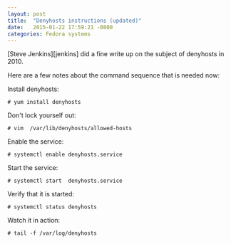 ```yaml
---
layout: post
title:  "Denyhosts instructions (updated)"
date:   2015-01-22 17:59:21 -0800
categories: Fedora systems
---
```

[Steve Jenkins][jenkins] did a fine write up on the subject of denyhosts in 2010.

Here are a few notes about the command sequence that is needed now:

Install denyhosts:

`# yum install denyhosts`

Don't lock yourself out:

`# vim  /var/lib/denyhosts/allowed-hosts`

Enable the service:

`# systemctl enable denyhosts.service`

Start the service:

`# systemctl start  denyhosts.service`

Verify that it is started:

`# systemctl status denyhosts`

Watch it in action:

`# tail -f /var/log/denyhosts`
